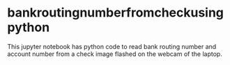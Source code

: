 # bankroutingnumberfromcheckusingpython
This jupyter notebook has python code to read bank routing number and account number from a check image flashed on the webcam of the laptop. 

